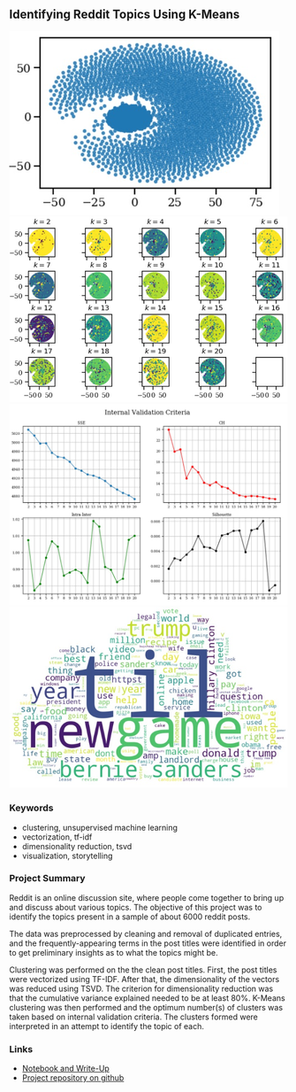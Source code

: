 ## Identifying Reddit Topics Using K-Means

<div class="gridwrapper">
  <div class="one"><img src="images/dim_redux_1.jpg?raw=true"/></div>
  <div class="two"><img src="images/clustering_1.jpg?raw=true"/></div>
  <div class="three"><img src="images/internal_val_1.jpg?raw=true"/></div>
  <div class="four"><img src="images/reddit_wordcloud_1.jpg?raw=true"/></div>
</div>

### Keywords
* clustering, unsupervised machine learning
* vectorization, tf-idf
* dimensionality reduction, tsvd
* visualization, storytelling

### Project Summary
Reddit is an online discussion site, where people come together to bring up and discuss about various topics. The objective of this project was to identify the topics present in a sample of about 6000 reddit posts.

The data was preprocessed by cleaning and removal of duplicated entries, and the frequently-appearing terms in the post titles were identified in order to get preliminary insights as to what the topics might be.

Clustering was performed on the the clean post titles. First, the post titles were vectorized using TF-IDF. After that, the dimensionality of the vectors was reduced using TSVD. The criterion for dimensionality reduction was that the cumulative variance explained needed to be at least 80%. K-Means clustering was then performed and the optimum number(s) of clusters was taken based on internal validation criteria. The clusters formed were interpreted in an attempt to identify the topic of each.

### Links
* [Notebook and Write-Up](/html_previews/redditminiproject/redditminiproject.html)
* [Project repository on github](https://github.com/oonrezak/reddit_mini_project)

